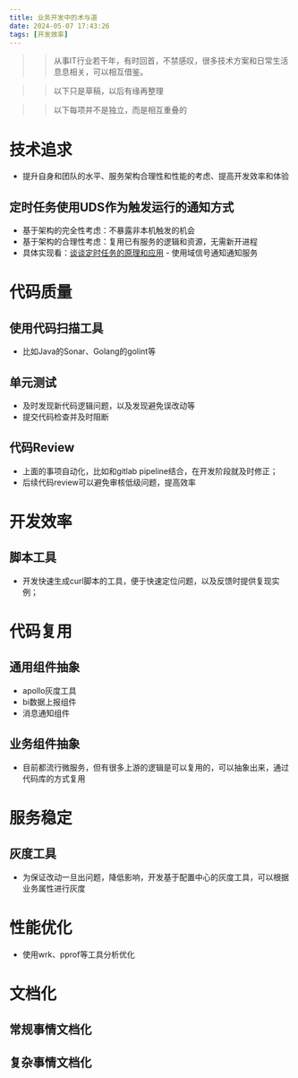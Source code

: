 ```yaml
---
title: 业务开发中的术与道
date: 2024-05-07 17:43:26
tags: [开发效率]
---
```


>> 从事IT行业若干年，有时回首，不禁感叹，很多技术方案和日常生活息息相关，可以相互借鉴。

>> 以下只是草稿，以后有缘再整理

>> 以下每项并不是独立，而是相互重叠的

# 技术追求
+ 提升自身和团队的水平、服务架构合理性和性能的考虑、提高开发效率和体验

## 定时任务使用UDS作为触发运行的通知方式
+ 基于架构的完全性考虑：不暴露非本机触发的机会
+ 基于架构的合理性考虑：复用已有服务的逻辑和资源，无需新开进程
+ 具体实现看：[谈谈定时任务的原理和应用](https://kingson4wu.github.io/2023/07/03/20230703-tan-tan-ding-shi-ren-wu-de-yuan-li-he-ying-yong/) - 使用域信号通知通知服务

# 代码质量

## 使用代码扫描工具
+ 比如Java的Sonar、Golang的golint等

## 单元测试
+ 及时发现新代码逻辑问题，以及发现避免误改动等
+ 提交代码检查并及时阻断

## 代码Review
+ 上面的事项自动化，比如和gitlab pipeline结合，在开发阶段就及时修正；
+ 后续代码review可以避免审核低级问题，提高效率

# 开发效率

## 脚本工具
+ 开发快速生成curl脚本的工具，便于快速定位问题，以及反馈时提供复现实例；

# 代码复用

## 通用组件抽象
+ apollo灰度工具
+ bi数据上报组件
+ 消息通知组件

## 业务组件抽象
+ 目前都流行微服务，但有很多上游的逻辑是可以复用的，可以抽象出来，通过代码库的方式复用

# 服务稳定

## 灰度工具
+ 为保证改动一旦出问题，降低影响，开发基于配置中心的灰度工具，可以根据业务属性进行灰度

# 性能优化

+ 使用wrk、pprof等工具分析优化

# 文档化

## 常规事情文档化

## 复杂事情文档化
